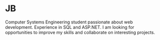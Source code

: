 # JB
Computer Systems Engineering student passionate about web development. Experience in SQL and ASP.NET. I am looking for opportunities to improve my skills and collaborate on interesting projects.
